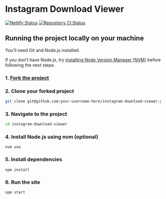 # Instagram Download Viewer

[![Netlify Status](https://api.netlify.com/api/v1/badges/ee633230-2623-4132-8240-c6aae7b4b132/deploy-status)](https://app.netlify.com/sites/instagram-download-viewer/deploys) [![Repostiory CI Status](https://github.com/nickcolley/instagram-download-viewer/workflows/ci/badge.svg)](https://github.com/nickcolley/instagram-download-viewer/actions?query=workflow%3Aci)

## Running the project locally on your machine

You'll need Git and Node.js installed.

If you don't have Node.js, try [installing Node Version Manager (NVM)](https://github.com/nvm-sh/nvm#install--update-script) before following the next steps.

### 1. [Fork the project](https://docs.github.com/en/free-pro-team@latest/github/getting-started-with-github/fork-a-repo)

### 2. Clone your forked project

```bash
git clone git@github.com:your-username-here/instagram-download-viewer.git
```

### 3. Navigate to the project

```bash
cd instagram-download-viewer
```

### 4. Install Node.js using nvm (optional)

```
nvm use
```

### 5. Install dependencies

```
npm install
```

### 6. Run the site

```
npm start
```
